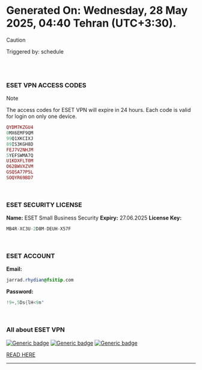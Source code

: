 # Generated On: Wednesday, 28 May 2025, 04:40 Tehran (UTC+3:30).

> [!CAUTION]
> Triggered by: schedule

<br><br>

### ESET VPN ACCESS CODES

> [!NOTE]
> The access codes for ESET VPN will expire in 24 hours.
> Each code is valid for login on only one device.

```ruby
QYDM7KZGU4
0MX6EMF9QM
99Q1XKCIXJ
89IS3KGH8D
FEJ7V2NHJM
5YEFSWMA7Q
U1KDXFLT0M
O62BWVXZVM
GSQSA77P5L
SOQYR69BD7
```

<br>

### ESET SECURITY LICENSE

**Name:** ESET Small Business Security
**Expiry:** 27.06.2025
**License Key:**

```POV-Ray SDL
MB4R-XC3U-2D8M-DEUH-X57F
```

<br>

### ESET ACCOUNT

**Email:**

```CSS
jarrad.rhydian@fsitip.com
```

**Password:**

```POV-Ray SDL
!9+,5Ds{lH<9n"
```

<br>

### All about ESET VPN


[![Generic badge](https://img.shields.io/badge/Download-Android-green.svg)](https://play.google.com/store/apps/details?id=com.eset.vpn)
[![Generic badge](https://img.shields.io/badge/Download-ios-white.svg)](https://apps.apple.com/us/app/eset-home/id1533672833)
[![Generic badge](https://img.shields.io/badge/Download-windows-blue.svg)](https://download.eset.com/com/eset/apps/home/vpn/windows/latest/eset_vpn_installer.exe)
  

[READ HERE](https://t.me/F_NiREvil/2113)

---

<br><br>

